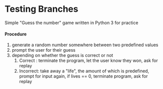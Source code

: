 # Testing Branches

Simple "Guess the number" game written in Python 3 for practice<br>

#### Procedure

1. generate a random number somewhere between two predefined values
2. prompt the user for their guess
3. depending on whether the guess is correct or not
    1. Correct  : terminate the program, let the user know they won, ask for replay
    2. Incorrect: take away a "life", the amount of which is predefined, prompt for input again, if lives == 0, terminate program, ask for replay
